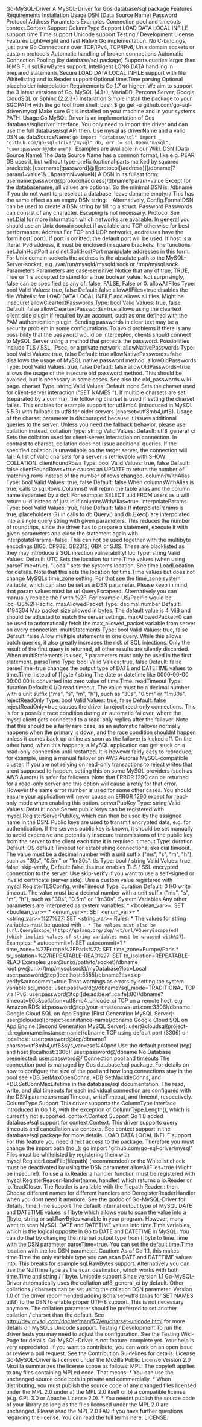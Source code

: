 Go-MySQL-Driver A MySQL-Driver for Gos database/sql package Features Requirements Installation Usage DSN (Data Source Name) Password Protocol Address Parameters Examples Connection pool and timeouts context.Context Support ColumnType Support LOAD DATA LOCAL INFILE support time.Time support Unicode support Testing / Development License Features Lightweight and fast Native Go implementation. No C-bindings, just pure Go Connections over TCP/IPv4, TCP/IPv6, Unix domain sockets or custom protocols Automatic handling of broken connections Automatic Connection Pooling (by database/sql package) Supports queries larger than 16MB Full sql.RawBytes support. Intelligent LONG DATA handling in prepared statements Secure LOAD DATA LOCAL INFILE support with file Whitelisting and io.Reader support Optional time.Time parsing Optional placeholder interpolation Requirements Go 1.7 or higher. We aim to support the 3 latest versions of Go. MySQL (4.1+), MariaDB, Percona Server, Google CloudSQL or Sphinx (2.2.3+) Installation Simple install the package to your $GOPATH with the go tool from shell: bash $ go get -u github.com/go-sql-driver/mysql Make sure Git is installed on your machine and in your systems PATH. Usage Go MySQL Driver is an implementation of Gos database/sql/driver interface. You only need to import the driver and can use the full database/sql API then. Use mysql as driverName and a valid DSN as dataSourceName: ```go import "database/sql" import _ "github.com/go-sql-driver/mysql" db, err := sql.Open("mysql", "user:password@/dbname") ``` Examples are available in our Wiki. DSN (Data Source Name) The Data Source Name has a common format, like e.g. PEAR DB uses it, but without type-prefix (optional parts marked by squared brackets): [username[:password]@][protocol[(address)]]/dbname[?param1=value1&...&paramN=valueN] A DSN in its fullest form: username:password@protocol(address)/dbname?param=value Except for the databasename, all values are optional. So the minimal DSN is: /dbname If you do not want to preselect a database, leave dbname empty: / This has the same effect as an empty DSN string: ``` ``` Alternatively, Config.FormatDSN can be used to create a DSN string by filling a struct. Password Passwords can consist of any character. Escaping is not necessary. Protocol See net.Dial for more information which networks are available. In general you should use an Unix domain socket if available and TCP otherwise for best performance. Address For TCP and UDP networks, addresses have the form host[:port]. If port is omitted, the default port will be used. If host is a literal IPv6 address, it must be enclosed in square brackets. The functions net.JoinHostPort and net.SplitHostPort manipulate addresses in this form. For Unix domain sockets the address is the absolute path to the MySQL-Server-socket, e.g. /var/run/mysqld/mysqld.sock or /tmp/mysql.sock. Parameters Parameters are case-sensitive! Notice that any of true, TRUE, True or 1 is accepted to stand for a true boolean value. Not surprisingly, false can be specified as any of: false, FALSE, False or 0. allowAllFiles Type: bool Valid Values: true, false Default: false allowAllFiles=true disables the file Whitelist for LOAD DATA LOCAL INFILE and allows all files. Might be insecure! allowCleartextPasswords Type: bool Valid Values: true, false Default: false allowCleartextPasswords=true allows using the cleartext client side plugin if required by an account, such as one defined with the PAM authentication plugin. Sending passwords in clear text may be a security problem in some configurations. To avoid problems if there is any possibility that the password would be intercepted, clients should connect to MySQL Server using a method that protects the password. Possibilities include TLS / SSL, IPsec, or a private network. allowNativePasswords Type: bool Valid Values: true, false Default: true allowNativePasswords=false disallows the usage of MySQL native password method. allowOldPasswords Type: bool Valid Values: true, false Default: false allowOldPasswords=true allows the usage of the insecure old password method. This should be avoided, but is necessary in some cases. See also the old_passwords wiki page. charset Type: string Valid Values: <name> Default: none Sets the charset used for client-server interaction ("SET NAMES <value>"). If multiple charsets are set (separated by a comma), the following charset is used if setting the charset failes. This enables for example support for utf8mb4 (introduced in MySQL 5.5.3) with fallback to utf8 for older servers (charset=utf8mb4,utf8). Usage of the charset parameter is discouraged because it issues additional queries to the server. Unless you need the fallback behavior, please use collation instead. collation Type: string Valid Values: <name> Default: utf8_general_ci Sets the collation used for client-server interaction on connection. In contrast to charset, collation does not issue additional queries. If the specified collation is unavailable on the target server, the connection will fail. A list of valid charsets for a server is retrievable with SHOW COLLATION. clientFoundRows Type: bool Valid Values: true, false Default: false clientFoundRows=true causes an UPDATE to return the number of matching rows instead of the number of rows changed. columnsWithAlias Type: bool Valid Values: true, false Default: false When columnsWithAlias is true, calls to sql.Rows.Columns() will return the table alias and the column name separated by a dot. For example: SELECT u.id FROM users as u will return u.id instead of just id if columnsWithAlias=true. interpolateParams Type: bool Valid Values: true, false Default: false If interpolateParams is true, placeholders (?) in calls to db.Query() and db.Exec() are interpolated into a single query string with given parameters. This reduces the number of roundtrips, since the driver has to prepare a statement, execute it with given parameters and close the statement again with interpolateParams=false. This can not be used together with the multibyte encodings BIG5, CP932, GB2312, GBK or SJIS. These are blacklisted as they may introduce a SQL injection vulnerability! loc Type: string Valid Values: <escaped name> Default: UTC Sets the location for time.Time values (when using parseTime=true). "Local" sets the systems location. See time.LoadLocation for details. Note that this sets the location for time.Time values but does not change MySQLs time_zone setting. For that see the time_zone system variable, which can also be set as a DSN parameter. Please keep in mind, that param values must be url.QueryEscapeed. Alternatively you can manually replace the / with %2F. For example US/Pacific would be loc=US%2FPacific. maxAllowedPacket Type: decimal number Default: 4194304 Max packet size allowed in bytes. The default value is 4 MiB and should be adjusted to match the server settings. maxAllowedPacket=0 can be used to automatically fetch the max_allowed_packet variable from server on every connection. multiStatements Type: bool Valid Values: true, false Default: false Allow multiple statements in one query. While this allows batch queries, it also greatly increases the risk of SQL injections. Only the result of the first query is returned, all other results are silently discarded. When multiStatements is used, ? parameters must only be used in the first statement. parseTime Type: bool Valid Values: true, false Default: false parseTime=true changes the output type of DATE and DATETIME values to time.Time instead of []byte / string The date or datetime like 0000-00-00 00:00:00 is converted into zero value of time.Time. readTimeout Type: duration Default: 0 I/O read timeout. The value must be a decimal number with a unit suffix ("ms", "s", "m", "h"), such as "30s", "0.5m" or "1m30s". rejectReadOnly Type: bool Valid Values: true, false Default: false rejectReadOnly=true causes the driver to reject read-only connections. This is for a possible race condition during an automatic failover, where the mysql client gets connected to a read-only replica after the failover. Note that this should be a fairly rare case, as an automatic failover normally happens when the primary is down, and the race condition shouldnt happen unless it comes back up online as soon as the failover is kicked off. On the other hand, when this happens, a MySQL application can get stuck on a read-only connection until restarted. It is however fairly easy to reproduce, for example, using a manual failover on AWS Auroras MySQL-compatible cluster. If you are not relying on read-only transactions to reject writes that arent supposed to happen, setting this on some MySQL providers (such as AWS Aurora) is safer for failovers. Note that ERROR 1290 can be returned for a read-only server and this option will cause a retry for that error. However the same error number is used for some other cases. You should ensure your application will never cause an ERROR 1290 except for read-only mode when enabling this option. serverPubKey Type: string Valid Values: <name> Default: none Server public keys can be registered with mysql.RegisterServerPubKey, which can then be used by the assigned name in the DSN. Public keys are used to transmit encrypted data, e.g. for authentication. If the servers public key is known, it should be set manually to avoid expensive and potentially insecure transmissions of the public key from the server to the client each time it is required. timeout Type: duration Default: OS default Timeout for establishing connections, aka dial timeout. The value must be a decimal number with a unit suffix ("ms", "s", "m", "h"), such as "30s", "0.5m" or "1m30s". tls Type: bool / string Valid Values: true, false, skip-verify, <name> Default: false tls=true enables TLS / SSL encrypted connection to the server. Use skip-verify if you want to use a self-signed or invalid certificate (server side). Use a custom value registered with mysql.RegisterTLSConfig. writeTimeout Type: duration Default: 0 I/O write timeout. The value must be a decimal number with a unit suffix ("ms", "s", "m", "h"), such as "30s", "0.5m" or "1m30s". System Variables Any other parameters are interpreted as system variables: * <boolean_var>=<value>: SET <boolean_var>=<value> * <enum_var>=<value>: SET <enum_var>=<value> * <string_var>=%27<value>%27: SET <string_var>=<value> Rules: * The values for string variables must be quoted with `. * The values must also be [url.QueryEscape](http://golang.org/pkg/net/url/#QueryEscape)ed! (which implies values of string variables must be wrapped with%27`). Examples: * autocommit=1: SET autocommit=1 * time_zone=%27Europe%2FParis%27: SET time_zone=Europe/Paris * tx_isolation=%27REPEATABLE-READ%27: SET tx_isolation=REPEATABLE-READ Examples user@unix(/path/to/socket)/dbname root:pw@unix(/tmp/mysql.sock)/myDatabase?loc=Local user:password@tcp(localhost:5555)/dbname?tls=skip-verify&autocommit=true Treat warnings as errors by setting the system variable sql_mode: user:password@/dbname?sql_mode=TRADITIONAL TCP via IPv6: user:password@tcp([de:ad:be:ef::ca:fe]:80)/dbname?timeout=90s&collation=utf8mb4_unicode_ci TCP on a remote host, e.g. Amazon RDS: id:password@tcp(your-amazonaws-uri.com:3306)/dbname Google Cloud SQL on App Engine (First Generation MySQL Server): user@cloudsql(project-id:instance-name)/dbname Google Cloud SQL on App Engine (Second Generation MySQL Server): user@cloudsql(project-id:regionname:instance-name)/dbname TCP using default port (3306) on localhost: user:password@tcp/dbname?charset=utf8mb4,utf8&sys_var=esc%40ped Use the default protocol (tcp) and host (localhost:3306): user:password@/dbname No Database preselected: user:password@/ Connection pool and timeouts The connection pool is managed by Gos database/sql package. For details on how to configure the size of the pool and how long connections stay in the pool see *DB.SetMaxOpenConns, *DB.SetMaxIdleConns, and *DB.SetConnMaxLifetime in the database/sql documentation. The read, write, and dial timeouts for each individual connection are configured with the DSN parameters readTimeout, writeTimeout, and timeout, respectively. ColumnType Support This driver supports the ColumnType interface introduced in Go 1.8, with the exception of ColumnType.Length(), which is currently not supported. context.Context Support Go 1.8 added database/sql support for context.Context. This driver supports query timeouts and cancellation via contexts. See context support in the database/sql package for more details. LOAD DATA LOCAL INFILE support For this feature you need direct access to the package. Therefore you must change the import path (no _): go import "github.com/go-sql-driver/mysql" Files must be whitelisted by registering them with mysql.RegisterLocalFile(filepath) (recommended) or the Whitelist check must be deactivated by using the DSN parameter allowAllFiles=true (Might be insecure!). To use a io.Reader a handler function must be registered with mysql.RegisterReaderHandler(name, handler) which returns a io.Reader or io.ReadCloser. The Reader is available with the filepath Reader::<name> then. Choose different names for different handlers and DeregisterReaderHandler when you dont need it anymore. See the godoc of Go-MySQL-Driver for details. time.Time support The default internal output type of MySQL DATE and DATETIME values is []byte which allows you to scan the value into a []byte, string or sql.RawBytes variable in your program. However, many want to scan MySQL DATE and DATETIME values into time.Time variables, which is the logical opposite in Go to DATE and DATETIME in MySQL. You can do that by changing the internal output type from []byte to time.Time with the DSN parameter parseTime=true. You can set the default time.Time location with the loc DSN parameter. Caution: As of Go 1.1, this makes time.Time the only variable type you can scan DATE and DATETIME values into. This breaks for example sql.RawBytes support. Alternatively you can use the NullTime type as the scan destination, which works with both time.Time and string / []byte. Unicode support Since version 1.1 Go-MySQL-Driver automatically uses the collation utf8_general_ci by default. Other collations / charsets can be set using the collation DSN parameter. Version 1.0 of the driver recommended adding &charset=utf8 (alias for SET NAMES utf8) to the DSN to enable proper UTF-8 support. This is not necessary anymore. The collation parameter should be preferred to set another collation / charset than the default. See http://dev.mysql.com/doc/refman/5.7/en/charset-unicode.html for more details on MySQLs Unicode support. Testing / Development To run the driver tests you may need to adjust the configuration. See the Testing Wiki-Page for details. Go-MySQL-Driver is not feature-complete yet. Your help is very appreciated. If you want to contribute, you can work on an open issue or review a pull request. See the Contribution Guidelines for details. License Go-MySQL-Driver is licensed under the Mozilla Public License Version 2.0 Mozilla summarizes the license scope as follows: MPL: The copyleft applies to any files containing MPLed code. That means: * You can use the unchanged source code both in private and commercially. * When distributing, you must publish the source code of any changed files licensed under the MPL 2.0 under a) the MPL 2.0 itself or b) a compatible license (e.g. GPL 3.0 or Apache License 2.0). * You neednt publish the source code of your library as long as the files licensed under the MPL 2.0 are unchanged. Please read the MPL 2.0 FAQ if you have further questions regarding the license. You can read the full terms here: LICENSE.